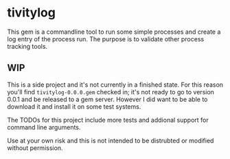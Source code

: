 # tivitylog

This gem is a commandline tool to run some simple processes and create a log entry of the process run.  The purpose is to validate other process tracking tools.

## WIP

This is a side project and it's not currently in a finished state.  For this reason you'll find `tivitylog-0.0.0.gem` checked in; it's not ready to go to version 0.0.1 and be released to a gem server.  However I did want to be able to download it and install it on some test systems.

The TODOs for this project include more tests and addional support for command line arguments.

Use at your own risk and this is not intended to be distrubted or modified without permission.